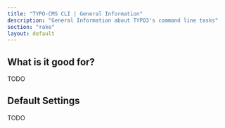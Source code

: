```yaml
---
title: "TYPO-CMS CLI | General Information"
description: "General Information about TYPO3's command line tasks"
section: "rake"
layout: default
---
```


## What is it good for?

TODO

## Default Settings

TODO
